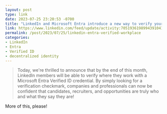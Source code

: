```yaml
---
layout: post
type: link
date: 2023-07-25 23:20:53 -0700
title: "LinkedIn and Microsoft Entra introduce a new way to verify your workplace"
link: https://www.linkedin.com/feed/update/activity:7051936198994391041
permalink: /post/2023/07/25/linkedin-entra-verified-workplace
categories: 
- LinkedIn
- Entra
- Verified ID
- decentralized identity
---
```

<blockquote>Today, we're thrilled to announce that by the end of this month, LinkedIn members will be able to verify where they work with a Microsoft Entra Verified ID credential. By simply looking for a verification checkmark, companies and professionals can now be confident that candidates, recruiters, and opportunities are truly who and what they say they are!</blockquote>
<p>More of this, please!</p>

